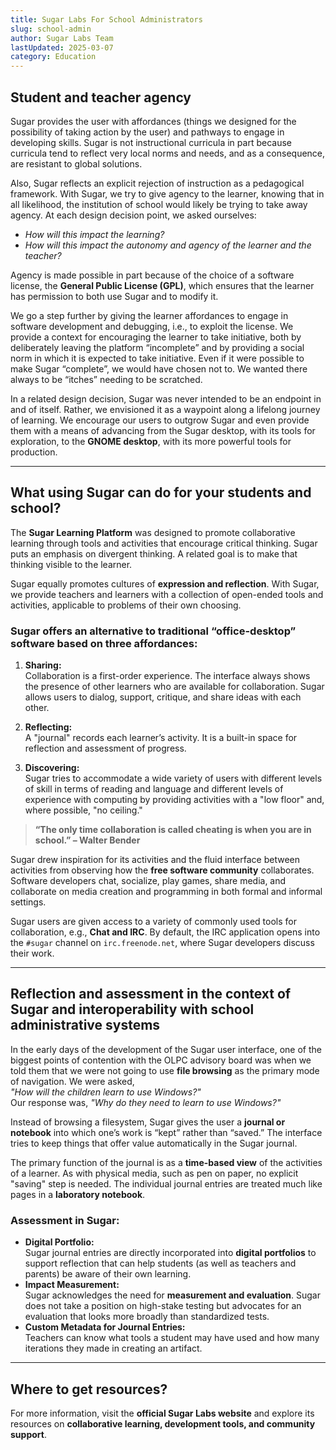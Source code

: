 ```yaml
---
title: Sugar Labs For School Administrators
slug: school-admin
author: Sugar Labs Team
lastUpdated: 2025-03-07
category: Education
---
```

<!-- markdownlint-disable -->

## Student and teacher agency

Sugar provides the user with affordances (things we designed for the possibility of taking action by the user) and pathways to engage in developing skills. Sugar is not instructional curricula in part because curricula tend to reflect very local norms and needs, and as a consequence, are resistant to global solutions. 

Also, Sugar reflects an explicit rejection of instruction as a pedagogical framework. With Sugar, we try to give agency to the learner, knowing that in all likelihood, the institution of school would likely be trying to take away agency. At each design decision point, we asked ourselves:  
- *How will this impact the learning?*  
- *How will this impact the autonomy and agency of the learner and the teacher?*

Agency is made possible in part because of the choice of a software license, the **General Public License (GPL)**, which ensures that the learner has permission to both use Sugar and to modify it. 

We go a step further by giving the learner affordances to engage in software development and debugging, i.e., to exploit the license. We provide a context for encouraging the learner to take initiative, both by deliberately leaving the platform “incomplete” and by providing a social norm in which it is expected to take initiative. Even if it were possible to make Sugar “complete”, we would have chosen not to. We wanted there always to be “itches” needing to be scratched.  

In a related design decision, Sugar was never intended to be an endpoint in and of itself. Rather, we envisioned it as a waypoint along a lifelong journey of learning. We encourage our users to outgrow Sugar and even provide them with a means of advancing from the Sugar desktop, with its tools for exploration, to the **GNOME desktop**, with its more powerful tools for production.

---

## What using Sugar can do for your students and school?

The **Sugar Learning Platform** was designed to promote collaborative learning through tools and activities that encourage critical thinking. Sugar puts an emphasis on divergent thinking. A related goal is to make that thinking visible to the learner. 

Sugar equally promotes cultures of **expression and reflection**. With Sugar, we provide teachers and learners with a collection of open-ended tools and activities, applicable to problems of their own choosing.

### Sugar offers an alternative to traditional “office-desktop” software based on three affordances:

1. **Sharing:**  
   Collaboration is a first-order experience. The interface always shows the presence of other learners who are available for collaboration. Sugar allows users to dialog, support, critique, and share ideas with each other.

2. **Reflecting:**  
   A "journal" records each learner’s activity. It is a built-in space for reflection and assessment of progress.

3. **Discovering:**  
   Sugar tries to accommodate a wide variety of users with different levels of skill in terms of reading and language and different levels of experience with computing by providing activities with a "low floor" and, where possible, "no ceiling."

> **“The only time collaboration is called cheating is when you are in school.” – Walter Bender**

Sugar drew inspiration for its activities and the fluid interface between activities from observing how the **free software community** collaborates. Software developers chat, socialize, play games, share media, and collaborate on media creation and programming in both formal and informal settings.

Sugar users are given access to a variety of commonly used tools for collaboration, e.g., **Chat and IRC**. By default, the IRC application opens into the `#sugar` channel on `irc.freenode.net`, where Sugar developers discuss their work.

---

## Reflection and assessment in the context of Sugar and interoperability with school administrative systems

In the early days of the development of the Sugar user interface, one of the biggest points of contention with the OLPC advisory board was when we told them that we were not going to use **file browsing** as the primary mode of navigation. We were asked,  
*"How will the children learn to use Windows?"*  
Our response was, *"Why do they need to learn to use Windows?"*  

Instead of browsing a filesystem, Sugar gives the user a **journal or notebook** into which one’s work is “kept” rather than “saved.” The interface tries to keep things that offer value automatically in the Sugar journal.

The primary function of the journal is as a **time-based view** of the activities of a learner. As with physical media, such as pen on paper, no explicit "saving" step is needed. The individual journal entries are treated much like pages in a **laboratory notebook**.

### Assessment in Sugar:
- **Digital Portfolio:**  
  Sugar journal entries are directly incorporated into **digital portfolios** to support reflection that can help students (as well as teachers and parents) be aware of their own learning.
- **Impact Measurement:**  
  Sugar acknowledges the need for **measurement and evaluation**. Sugar does not take a position on high-stake testing but advocates for an evaluation that looks more broadly than standardized tests.
- **Custom Metadata for Journal Entries:**  
  Teachers can know what tools a student may have used and how many iterations they made in creating an artifact.

---

## Where to get resources?

For more information, visit the **official Sugar Labs website** and explore its resources on **collaborative learning, development tools, and community support**.